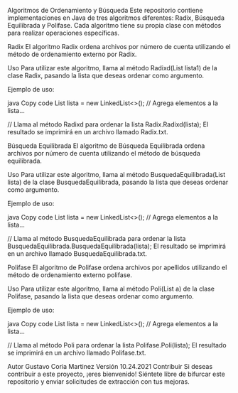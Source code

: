 Algoritmos de Ordenamiento y Búsqueda
Este repositorio contiene implementaciones en Java de tres algoritmos diferentes: Radix, Búsqueda Equilibrada y Polifase. Cada algoritmo tiene su propia clase con métodos para realizar operaciones específicas.

Radix
El algoritmo Radix ordena archivos por número de cuenta utilizando el método de ordenamiento externo por Radix.

Uso
Para utilizar este algoritmo, llama al método Radixd(List<Esclavo> lista1) de la clase Radix, pasando la lista que deseas ordenar como argumento.

Ejemplo de uso:

java
Copy code
List<Esclavo> lista = new LinkedList<>();
// Agrega elementos a la lista...

// Llama al método Radixd para ordenar la lista
Radix.Radixd(lista);
El resultado se imprimirá en un archivo llamado Radix.txt.

Búsqueda Equilibrada
El algoritmo de Búsqueda Equilibrada ordena archivos por número de cuenta utilizando el método de búsqueda equilibrada.

Uso
Para utilizar este algoritmo, llama al método BusquedaEquilibrada(List<Esclavo> lista) de la clase BusquedaEquilibrada, pasando la lista que deseas ordenar como argumento.

Ejemplo de uso:

java
Copy code
List<Esclavo> lista = new LinkedList<>();
// Agrega elementos a la lista...

// Llama al método BusquedaEquilibrada para ordenar la lista
BusquedaEquilibrada.BusquedaEquilibrada(lista);
El resultado se imprimirá en un archivo llamado BusquedaEquilibrada.txt.

Polifase
El algoritmo de Polifase ordena archivos por apellidos utilizando el método de ordenamiento externo polifase.

Uso
Para utilizar este algoritmo, llama al método Poli(List<Esclavo> a) de la clase Polifase, pasando la lista que deseas ordenar como argumento.

Ejemplo de uso:

java
Copy code
List<Esclavo> lista = new LinkedList<>();
// Agrega elementos a la lista...

// Llama al método Poli para ordenar la lista
Polifase.Poli(lista);
El resultado se imprimirá en un archivo llamado Polifase.txt.

Autor
Gustavo Coria Martinez
Versión
10.24.2021
Contribuir
Si deseas contribuir a este proyecto, ¡eres bienvenido! Siéntete libre de bifurcar este repositorio y enviar solicitudes de extracción con tus mejoras.

